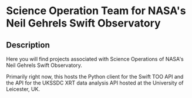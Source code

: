 # Science Operation Team for NASA's Neil Gehrels Swift Observatory

## Description

Here you will find projects associated with Science Operations of NASA's Neil
Gehrels Swift Observatory.

Primarily right now, this hosts the Python client for the Swift TOO API and the
API for the UKSSDC XRT data analysis API hosted at the University of Leicester, UK.